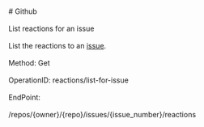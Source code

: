 <br>#     Github</br>
<br>List reactions for an issue</br>
<br>List the reactions to an [issue](https://developer.github.com/v3/issues/).</br>
<br>Method: Get</br>
<br>OperationID: reactions/list-for-issue</br>
<br>EndPoint:</br>
<br>/repos/{owner}/{repo}/issues/{issue_number}/reactions</br>
